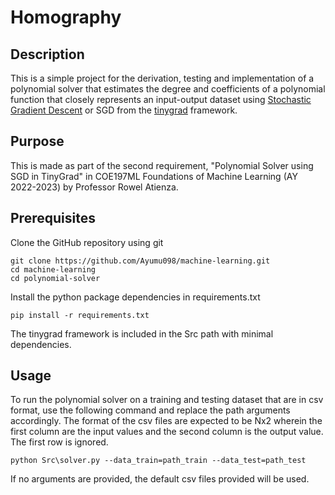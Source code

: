 # Homography

## Description

This is a simple project for the derivation, testing and implementation of a polynomial solver that estimates the degree and coefficients of a polynomial function that closely represents an input-output dataset using [Stochastic Gradient Descent](https://en.wikipedia.org/wiki/Stochastic_gradient_descent) or SGD from the [tinygrad](https://github.com/geohot/tinygrad) framework.

## Purpose

This is made as part of the second requirement, "Polynomial Solver using SGD in TinyGrad" in COE197ML Foundations of Machine Learning (AY 2022-2023) by Professor Rowel Atienza.

## Prerequisites

Clone the GitHub repository using git

```console
git clone https://github.com/Ayumu098/machine-learning.git
cd machine-learning
cd polynomial-solver
```

Install the python package dependencies in requirements.txt

`pip install -r requirements.txt`

The tinygrad framework is included in the Src path with minimal dependencies.

## Usage

To run the polynomial solver on a training and testing dataset that are in csv format, use the following command and replace the path arguments accordingly. The format of the csv files are expected to be Nx2 wherein the first column are the input values and the second column is the output value. The first row is ignored. 

```console
python Src\solver.py --data_train=path_train --data_test=path_test
```

If no arguments are provided, the default csv files provided will be used.